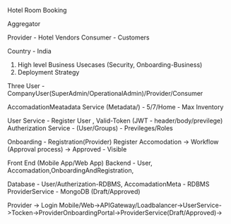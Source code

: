Hotel Room Booking


Aggregator

Provider - Hotel Vendors
Consumer - Customers

Country - India



1. High level Business Usecases (Security, Onboarding-Business)
2. Deployment Strategy



Three User - CompanyUser(SuperAdmin/OperationalAdmin)/Provider/Consumer

AccomadationMeatadata Service (Metadata/) - 5/7/Home - Max Inventory 


User Service  - Register User , Valid-Token (JWT - header/body/previlege)
Autherization Service  -  (User/Groups) - Previleges/Roles

Onboarding - Registration(Provider) 
             Register Accomodation  -> Workflow (Approval process) -> Approved - Visible 
             
             
             

Front End (Mobile App/Web App)
Backend  - User, Accomadation,OnboardingAndRegistration, 

Database - User/Autherization-RDBMS, 
           AccomadationMeta - RDBMS
           ProviderService - MongoDB (Draft/Approved) 
           
           



Provider -> Login Mobile/Web->APIGateway/Loadbalancer->UserService->Tocken->ProviderOnboardingPortal->ProviderService(Draft/Approved)->







             

            
        
             
             
             

             
 
             
              


               











